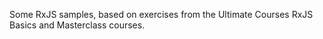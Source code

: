 Some RxJS samples, based on exercises from the Ultimate Courses RxJS Basics and Masterclass courses.
